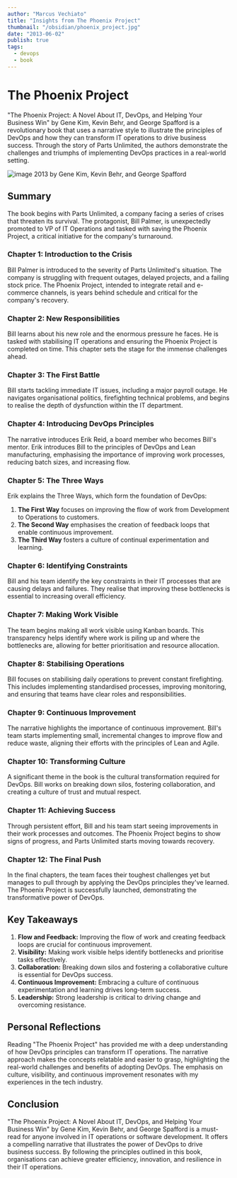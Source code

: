 ```yaml
---
author: "Marcus Vechiato"
title: "Insights from The Phoenix Project"
thumbnail: "/obsidian/phoenix_project.jpg"
date: "2013-06-02"
publish: true
tags: 
  - devops
  - book
--- 
```



# **The Phoenix Project**

"The Phoenix Project: A Novel About IT, DevOps, and Helping Your Business Win" by Gene Kim, Kevin Behr, and George Spafford is a revolutionary book that uses a narrative style to illustrate the principles of DevOps and how they can transform IT operations to drive business success. Through the story of Parts Unlimited, the authors demonstrate the challenges and triumphs of implementing DevOps practices in a real-world setting.

![image](/obsidian/phoenix_project.jpg)
2013 by Gene Kim, Kevin Behr, and George Spafford

## **Summary**

The book begins with Parts Unlimited, a company facing a series of crises that threaten its survival. The protagonist, Bill Palmer, is unexpectedly promoted to VP of IT Operations and tasked with saving the Phoenix Project, a critical initiative for the company's turnaround.

### **Chapter 1: Introduction to the Crisis**

Bill Palmer is introduced to the severity of Parts Unlimited's situation. The company is struggling with frequent outages, delayed projects, and a failing stock price. The Phoenix Project, intended to integrate retail and e-commerce channels, is years behind schedule and critical for the company's recovery.

### **Chapter 2: New Responsibilities**

Bill learns about his new role and the enormous pressure he faces. He is tasked with stabilising IT operations and ensuring the Phoenix Project is completed on time. This chapter sets the stage for the immense challenges ahead.

### **Chapter 3: The First Battle**

Bill starts tackling immediate IT issues, including a major payroll outage. He navigates organisational politics, firefighting technical problems, and begins to realise the depth of dysfunction within the IT department.

### **Chapter 4: Introducing DevOps Principles**

The narrative introduces Erik Reid, a board member who becomes Bill's mentor. Erik introduces Bill to the principles of DevOps and Lean manufacturing, emphasising the importance of improving work processes, reducing batch sizes, and increasing flow.

### **Chapter 5: The Three Ways**

Erik explains the Three Ways, which form the foundation of DevOps:

1. **The First Way** focuses on improving the flow of work from Development to Operations to customers.
2. **The Second Way** emphasises the creation of feedback loops that enable continuous improvement.
3. **The Third Way** fosters a culture of continual experimentation and learning.

### **Chapter 6: Identifying Constraints**

Bill and his team identify the key constraints in their IT processes that are causing delays and failures. They realise that improving these bottlenecks is essential to increasing overall efficiency.

### **Chapter 7: Making Work Visible**

The team begins making all work visible using Kanban boards. This transparency helps identify where work is piling up and where the bottlenecks are, allowing for better prioritisation and resource allocation.

### **Chapter 8: Stabilising Operations**

Bill focuses on stabilising daily operations to prevent constant firefighting. This includes implementing standardised processes, improving monitoring, and ensuring that teams have clear roles and responsibilities.

### **Chapter 9: Continuous Improvement**

The narrative highlights the importance of continuous improvement. Bill's team starts implementing small, incremental changes to improve flow and reduce waste, aligning their efforts with the principles of Lean and Agile.

### **Chapter 10: Transforming Culture**

A significant theme in the book is the cultural transformation required for DevOps. Bill works on breaking down silos, fostering collaboration, and creating a culture of trust and mutual respect.

### **Chapter 11: Achieving Success**

Through persistent effort, Bill and his team start seeing improvements in their work processes and outcomes. The Phoenix Project begins to show signs of progress, and Parts Unlimited starts moving towards recovery.

### **Chapter 12: The Final Push**

In the final chapters, the team faces their toughest challenges yet but manages to pull through by applying the DevOps principles they've learned. The Phoenix Project is successfully launched, demonstrating the transformative power of DevOps.

## **Key Takeaways**

1. **Flow and Feedback:** Improving the flow of work and creating feedback loops are crucial for continuous improvement.
2. **Visibility:** Making work visible helps identify bottlenecks and prioritise tasks effectively.
3. **Collaboration:** Breaking down silos and fostering a collaborative culture is essential for DevOps success.
4. **Continuous Improvement:** Embracing a culture of continuous experimentation and learning drives long-term success.
5. **Leadership:** Strong leadership is critical to driving change and overcoming resistance.

## **Personal Reflections**

Reading "The Phoenix Project" has provided me with a deep understanding of how DevOps principles can transform IT operations. The narrative approach makes the concepts relatable and easier to grasp, highlighting the real-world challenges and benefits of adopting DevOps. The emphasis on culture, visibility, and continuous improvement resonates with my experiences in the tech industry.

## **Conclusion**

"The Phoenix Project: A Novel About IT, DevOps, and Helping Your Business Win" by Gene Kim, Kevin Behr, and George Spafford is a must-read for anyone involved in IT operations or software development. It offers a compelling narrative that illustrates the power of DevOps to drive business success. By following the principles outlined in this book, organisations can achieve greater efficiency, innovation, and resilience in their IT operations.

